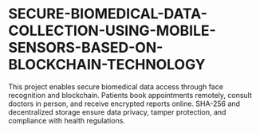 # SECURE-BIOMEDICAL-DATA-COLLECTION-USING-MOBILE-SENSORS-BASED-ON-BLOCKCHAIN-TECHNOLOGY
This project enables secure biomedical data access through face recognition and blockchain. Patients book appointments remotely, consult doctors in person, and receive encrypted reports online. SHA-256 and decentralized storage ensure data privacy, tamper protection, and compliance with health regulations.
